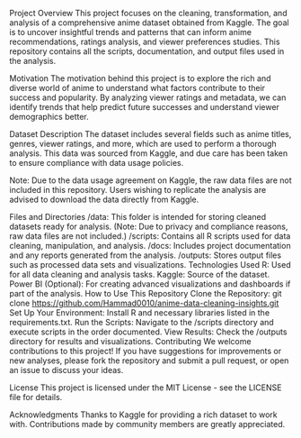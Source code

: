 Project Overview
This project focuses on the cleaning, transformation, and analysis of a comprehensive anime dataset obtained from Kaggle. The goal is to uncover insightful trends and patterns that can inform anime recommendations, ratings analysis, and viewer preferences studies. This repository contains all the scripts, documentation, and output files used in the analysis.

Motivation
The motivation behind this project is to explore the rich and diverse world of anime to understand what factors contribute to their success and popularity. By analyzing viewer ratings and metadata, we can identify trends that help predict future successes and understand viewer demographics better.

Dataset Description
The dataset includes several fields such as anime titles, genres, viewer ratings, and more, which are used to perform a thorough analysis. This data was sourced from Kaggle, and due care has been taken to ensure compliance with data usage policies.

Note: Due to the data usage agreement on Kaggle, the raw data files are not included in this repository. Users wishing to replicate the analysis are advised to download the data directly from Kaggle.

Files and Directories
/data: This folder is intended for storing cleaned datasets ready for analysis. (Note: Due to privacy and compliance reasons, raw data files are not included.)
/scripts: Contains all R scripts used for data cleaning, manipulation, and analysis.
/docs: Includes project documentation and any reports generated from the analysis.
/outputs: Stores output files such as processed data sets and visualizations.
Technologies Used
R: Used for all data cleaning and analysis tasks.
Kaggle: Source of the dataset.
Power BI (Optional): For creating advanced visualizations and dashboards if part of the analysis.
How to Use This Repository
Clone the Repository: git clone https://github.com/Hammad0010/anime-data-cleaning-insights.git
Set Up Your Environment: Install R and necessary libraries listed in the requirements.txt.
Run the Scripts: Navigate to the /scripts directory and execute scripts in the order documented.
View Results: Check the /outputs directory for results and visualizations.
Contributing
We welcome contributions to this project! If you have suggestions for improvements or new analyses, please fork the repository and submit a pull request, or open an issue to discuss your ideas.

License
This project is licensed under the MIT License - see the LICENSE file for details.

Acknowledgments
Thanks to Kaggle for providing a rich dataset to work with.
Contributions made by community members are greatly appreciated.
